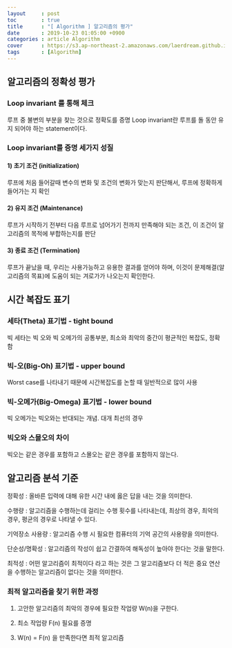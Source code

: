 ```yaml
---
layout     : post
toc        : true
title      : "[ Algorithm ] 알고리즘의 평가"
date       : 2019-10-23 01:05:00 +0900
categories : article Algorithm
cover      : https://s3.ap-northeast-2.amazonaws.com/laerdream.github.io/cover/algorithm.jpg
tags       : [Algorithm]
---
```


##  알고리즘의 정확성 평가

### Loop invariant 를 통해 체크
루프 중 불변의 부분을 찾는 것으로 정확도를 증명
Loop invariant란 루프를 돌 동안 유지 되어야 하는 statement이다.

### Loop invariant를 증명 세가지 성질

#### 1) 초기 조건 (initialization)
루프에 처음 들어갈때 변수의 변화 및 조건의 변화가 맞는지 판단해서, 루프에 정확하게 들어가는 지 확인

#### 2) 유지 조건 (Maintenance)
루프가 시작하기 전부터 다음 루프로 넘어가기 전까지 만족해야 되는 조건, 이 조건이 알고리즘의 목적에 부합하는지를 판단

#### 3) 종료 조건 (Termination)
루프가 끝났을 때, 우리는 사용가능하고 유용한 결과를 얻어야 하며, 이것이 문제해결(알고리즘의 목표)에 도움이 되는 겨로가가 나오는지 확인한다.


## 시간 복잡도 표기

### 세타(Theta) 표기법 - tight bound
빅 세타는 빅 오와 빅 오메가의 공통부분, 최소와 최악의 중간이 평균적인 복잡도, 정확함

### 빅-오(Big-Oh) 표기법 - upper bound
Worst case를 나타내기 때문에 시간복잡도를 논할 때 일반적으로 많이 사용

### 빅-오메가(Big-Omega) 표기법 - lower bound
빅 오메가는 빅오와는 반대되는 개념. 대개 최선의 경우

### 빅오와 스몰오의 차이
빅오는 같은 경우를 포함하고 스몰오는 같은 경우를 포함하지 않는다.


## 알고리즘 분석 기준

정확성 : 올바른 입력에 대해 유한 시간 내에 옳은 답을 내는 것을 의미한다.

수행량 : 알고리즘을 수행하는데 걸리는 수행 횟수를 나타내는데, 최상의 경우, 최악의 경우, 평균의 경우로 나타낼 수 있다.

기억장소 사용량 : 알고리즘 수행 시 필요한 컴퓨터의 기억 공간의 사용량을 의미한다.

단순성/명확성 : 알고리즘의 작성이 쉽고 간결하여 해독성이 높아야 한다는 것을 말한다.

최적성 : 어떤 알고리즘이 최적이다 라고 하는 것은 그 알고리즘보다 더 적은 중요 연산을 수행하는 알고리즘이 없다는 것을 의미한다.

### 최적 알고리즘을 찾기 위한 과정

1. 고안한 알고리즘의 최악의 경우에 필요한 작업량 W(n)을 구한다.

2. 최소 작업량 F(n) 필요를 증명

3. W(n) = F(n) 을 만족한다면 최적 알고리즘